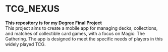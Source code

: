# TCG_NEXUS
**This repository is for my Degree Final Project** <br/>
This project aims to create a mobile app for managing decks, collections, and matches of
collectible card games, with a focus on Magic: The Gathering. The app is designed to meet the
specific needs of players in this widely played TCG.
